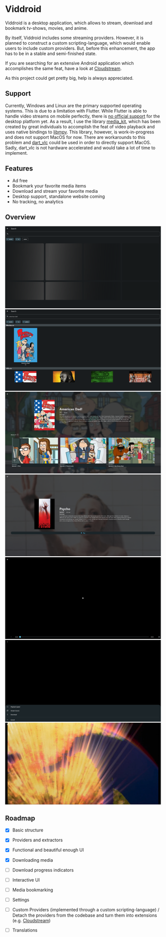 # Viddroid

Viddroid is a desktop application, which allows to stream, download and bookmark tv-shows, movies, and anime.

By itself, Viddroid includes some streaming providers. However, it is planned to construct a custom scripting-language,
which would enable users to include custom providers. But, before this enhancement, the app has to be in a stable and
semi-finished state.

If you are searching for an extensive Android application which accomplishes the same feat, have a look
at [Cloudstream](https://github.com/recloudstream/cloudstream).

As this project could get pretty big, help is always appreciated. 

## Support

Currently, Windows and Linux are the primary supported operating systems. This is due to a limitation with Flutter.
While Flutter is able to handle video streams on mobile perfectly, there is [no official support](https://github.com/flutter/flutter/issues/37673) for the desktop platform yet. 
As a result, I use the library [media_kit](https://github.com/alexmercerind/media_kit), which has been created by great individuals to accomplish the feat of video playback and uses
native bindings to [libmpv](https://github.com/mpv-player/mpv/tree/master/libmpv).
This library, however, is work-in-progress and does not support MacOS for now. 
There are workarounds to this problem and [dart_vlc](https://github.com/alexmercerind/dart_vlc) could be used in order to directly support MacOS. Sadly, dart_vlc is not
hardware accelerated and would take a lot of time to implement.

## Features
- Ad free
- Bookmark your favorite media items
- Download and stream your favorite media
- Desktop support, standalone website coming
- No tracking, no analytics

## Overview

![search idle](.github/search_01.png)
![search](.github/search_02.png)
![tv screen](.github/tv_01.png)
![movie screen](.github/movie_01.png)
![player idle](.github/player_01.png)
![player options](.github/player_02.png)
![player playing](.github/player_03.png)

## Roadmap

- [x] Basic structure
- [x] Providers and extractors
- [x] Functional and beautiful enough UI
- [x] Downloading media
- [ ] Download progress indicators
- [ ] Interactive UI
- [ ] Media bookmarking
- [ ] Settings
- [ ] Custom Providers (implemented through a custom scripting-language) / Detach the providers from the codebase
  and turn them into extensions (e.g. [Cloudstream](https://github.com/recloudstream/cloudstream))
- [ ] Translations


